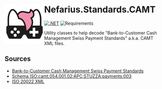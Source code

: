 # <img src="assets/NSS-128x128.png" align="left" />Nefarius.Standards.CAMT

[![.NET](https://github.com/nefarius/Nefarius.Standards.CAMT/actions/workflows/build.yml/badge.svg)](https://github.com/nefarius/Nefarius.Standards.CAMT/actions/workflows/build.yml)
![Requirements](https://img.shields.io/badge/Requires-.NET%20Standard%202.0-blue.svg)

Utility classes to help decode "Bank-to-Customer Cash Management Swiss Payment Standards" a.k.a. CAMT XML files.

## Sources

- [Bank-to-Customer Cash Management Swiss Payment Standards]([https://www.credit-suisse.com/media/assets/microsite/docs/zv-migration/camt-05x-001-04-sps.pdf](https://web.archive.org/web/20240530043118/https://www.credit-suisse.com/media/assets/microsite/docs/zv-migration/camt-05x-001-04-sps.pdf))
- [Schema ISO:camt.054.001.02:APC:STUZZA:payments:003](https://zv.psa.at/schemata/ISO.camt.054.001.02.austrian.003.xsd)
- [ISO 20022 XML](https://www.handelsbanken.com/en/our-services/digital-services/global-gateway/iso-20022-xml)
